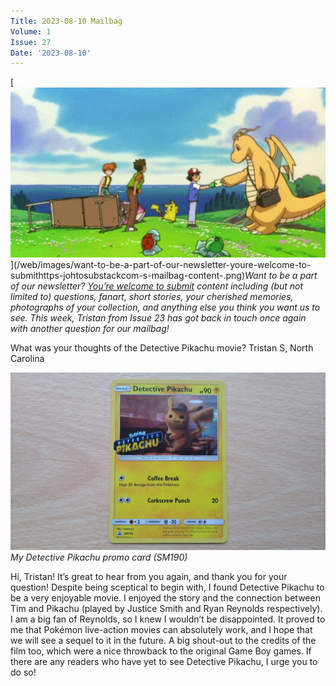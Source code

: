 ```yaml
---
Title: 2023-08-10 Mailbag
Volume: 1
Issue: 27
Date: '2023-08-10'
---
```


[![Want to be a part of our newsletter? [You’re welcome to submit](https://johto.substack.com/s/mailbag) content including (but not limited to) questions, fanart, short stories, your cherished memories, photographs of your collection, and anything else you think you want us to see. This week, Tristan from Issue 23 has got back in touch once again with another question for our mailbag!](/web/images/want-to-be-a-part-of-our-newsletter-youre-welcome-to-submithttps-johtosubstackcom-s-mailbag-content-.png)](/web/images/want-to-be-a-part-of-our-newsletter-youre-welcome-to-submithttps-johtosubstackcom-s-mailbag-content-.png)*Want to be a part of our newsletter? [You’re welcome to submit](https://johto.substack.com/s/mailbag) content including (but not limited to) questions, fanart, short stories, your cherished memories, photographs of your collection, and anything else you think you want us to see. This week, Tristan from Issue 23 has got back in touch once again with another question for our mailbag!*

What was your thoughts of the Detective Pikachu movie?
Tristan S, North Carolina

[![My Detective Pikachu promo card (SM190)](/web/images/my-detective-pikachu-promo-card-sm190.jpeg)](/web/images/my-detective-pikachu-promo-card-sm190.jpeg)*My Detective Pikachu promo card (SM190)*

Hi, Tristan! It’s great to hear from you again, and thank you for your question! Despite being sceptical to begin with, I found Detective Pikachu to be a very enjoyable movie. I enjoyed the story and the connection between Tim and Pikachu (played by Justice Smith and Ryan Reynolds respectively). I am a big fan of Reynolds, so I knew I wouldn’t be disappointed. It proved to me that Pokémon live-action movies can absolutely work, and I hope that we will see a sequel to it in the future. A big shout-out to the credits of the film too, which were a nice throwback to the original Game Boy games. If there are any readers who have yet to see Detective Pikachu, I urge you to do so!